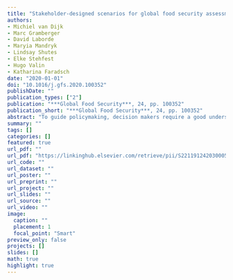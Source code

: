 ```yaml
---
title: "Stakeholder-designed scenarios for global food security assessments"
authors: 
- Michiel van Dijk
- Marc Gramberger
- David Laborde
- Maryia Mandryk
- Lindsay Shutes
- Elke Stehfest
- Hugo Valin
- Katharina Faradsch
date: "2020-01-01"
doi: "10.1016/j.gfs.2020.100352"
publishDate: ""
publication_types: ["2"]
publication: "***Global Food Security***, 24, pp. 100352"
publication_short: "***Global Food Security***, 24, pp. 100352"
abstract: "To guide policymaking, decision makers require a good understanding of the long-term drivers of food security and their interactions. Scenario analysis is widely considered as the appropriate tool to assess wicked problems, such as ensuring global food security, that are characterized by a high level of complexity and uncertainty. This paper describes the development process, storylines and drivers of four new global scenarios that are specifically designed to explore global food security up to the year 2050. To ensure the relevance, credibility and legitimacy of the scenarios, they have been developed using a participatory process, involving a diverse group of stakeholders. The scenarios consist of storylines and a scenario database that presents projections for key drivers, which can be used as an input into global simulation models."
summary: ""
tags: []
categories: []
featured: true
url_pdf: ""
url_pdf: "https://linkinghub.elsevier.com/retrieve/pii/S2211912420300055"
url_code: ""
url_dataset: ""
url_poster: ""
url_preprint: ""
url_project: ""
url_slides: ""
url_source: ""
url_video: ""
image: 
  caption: ""
  placement: 1
  focal_point: "Smart"
preview_only: false
projects: []
slides: []
math: true
highlight: true
---
```

